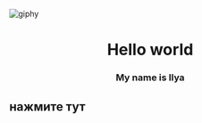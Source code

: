 ![giphy](https://github.com/ilyhasis1/luffi-one/assets/108222119/edc17079-d0b8-420e-8461-1467f20070c0)

<div align="center">
  <h1>Hello world</h1>
  <h3>My name is Ilya</h3>
</div>
 <h2 align="rings" styles="red">нажмите тут</h2>
